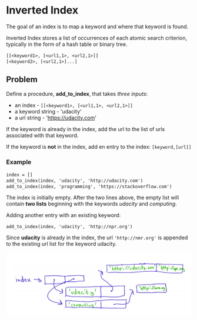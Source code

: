 # Inverted Index
The goal of an index is to map a keyword and where that keyword is found.

Inverted Index stores a list of occurrences of each atomic search criterion, typically in the form of a hash table or binary tree.
```
[[<keyword1>, [<url1,1>, <url2,1>]]
[<keyword2>, [<url2,1>]...]
```

## Problem
Define a procedure, **add_to_index**, that takes *three inputs*:
* an index - `[[<keyword1>, [<url1,1>, <url2,1>]]`
* a keyword string - 'udacity'
* a url string - 'https://udacity.com'

If the keyword is already in the index, add the url to the list of urls associated with that keyword.

If the keyword is **not** in the index, add en entry to the index: `[keyword,[url]]`

### Example
```
index = []
add_to_index(index, 'udacity', 'http://udacity.com')
add_to_index(index, 'programming', 'https://stackoverflow.com')
```

The index is initially empty. After the two lines above, the empty list will contain **two lists** beginning with the keywords *udacity* and *computing*.

Adding another entry with an existing keyword:
```
add_to_index(index, 'udacity', 'http://npr.org')
```
Since **udacity** is already in the index, the url `'http://nmr.org'` is appended to the existing url list for the keyword udacity.

![](images/2017-08-11-13-46-48.png)